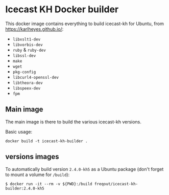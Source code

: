 # Icecast KH Docker builder

This docker image contains everything to build icecast-kh for Ubuntu, from https://karlheyes.github.io/:

* `libxslt1-dev`
* `libvorbis-dev` 
* `ruby` & `ruby-dev` 
* `libssl-dev` 
* `make` 
* `wget`
* `pkg-config` 
* `libcurl4-openssl-dev` 
* `libtheora-dev` 
* `libspeex-dev`
* `fpm`

## Main image 

The main image is there to build the various icecast-kh versions. 

Basic usage: 

`docker build -t icecast-kh-builder .`

## versions images

To automatically build version `2.4.0-kh5` as a Ubuntu package (don't forget to mount a volume for `/build`):

```
$ docker run -it --rm -v ${PWD}:/build freqout/icecast-kh-builder:2.4.0-kh5
```

